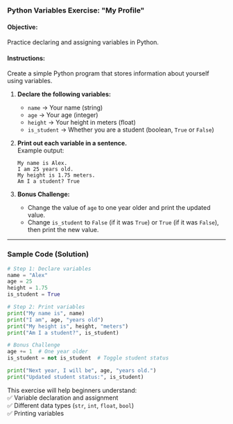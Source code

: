 ### **Python Variables Exercise: "My Profile"**

#### **Objective:**

Practice declaring and assigning variables in Python.

#### **Instructions:**

Create a simple Python program that stores information about yourself using variables.

1. **Declare the following variables:**

   - `name` → Your name (string)
   - `age` → Your age (integer)
   - `height` → Your height in meters (float)
   - `is_student` → Whether you are a student (boolean, `True` or `False`)

2. **Print out each variable in a sentence.**  
   Example output:

   ```
   My name is Alex.
   I am 25 years old.
   My height is 1.75 meters.
   Am I a student? True
   ```

3. **Bonus Challenge:**
   - Change the value of `age` to one year older and print the updated value.
   - Change `is_student` to `False` (if it was `True`) or `True` (if it was `False`), then print the new value.

---

### **Sample Code (Solution)**

```python
# Step 1: Declare variables
name = "Alex"
age = 25
height = 1.75
is_student = True

# Step 2: Print variables
print("My name is", name)
print("I am", age, "years old")
print("My height is", height, "meters")
print("Am I a student?", is_student)

# Bonus Challenge
age += 1  # One year older
is_student = not is_student  # Toggle student status

print("Next year, I will be", age, "years old.")
print("Updated student status:", is_student)
```

This exercise will help beginners understand:  
✅ Variable declaration and assignment  
✅ Different data types (`str`, `int`, `float`, `bool`)  
✅ Printing variables
